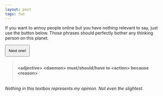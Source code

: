 ```yaml
---
layout: post
tags: fun
---
```


<style>
   #output {
    padding: 15px;
    font-weight: bold;
   }
   #trigger {
    padding: 10px;
   }
</style>

If you want to annoy people online but you have nothing relevant to say, just use the button below. Those phrases should perfectly bother any thinking person on this planet.

<button id="trigger">Next one!</button>

<blockquote id="output">&lt;adjective&gt; &lt;daemon&gt; must/should/have to &lt;action&gt; because &lt;reason&gt;</blockquote>

###### *Nothing in this textbox represents my opinion. Not even the slightest.*

<script src="{{ site.url }}/js/phrases.js"></script>
<script>
    document.addEventListener("DOMContentLoaded", function () {
        document.phrases("trigger", "output");
    });
</script>
